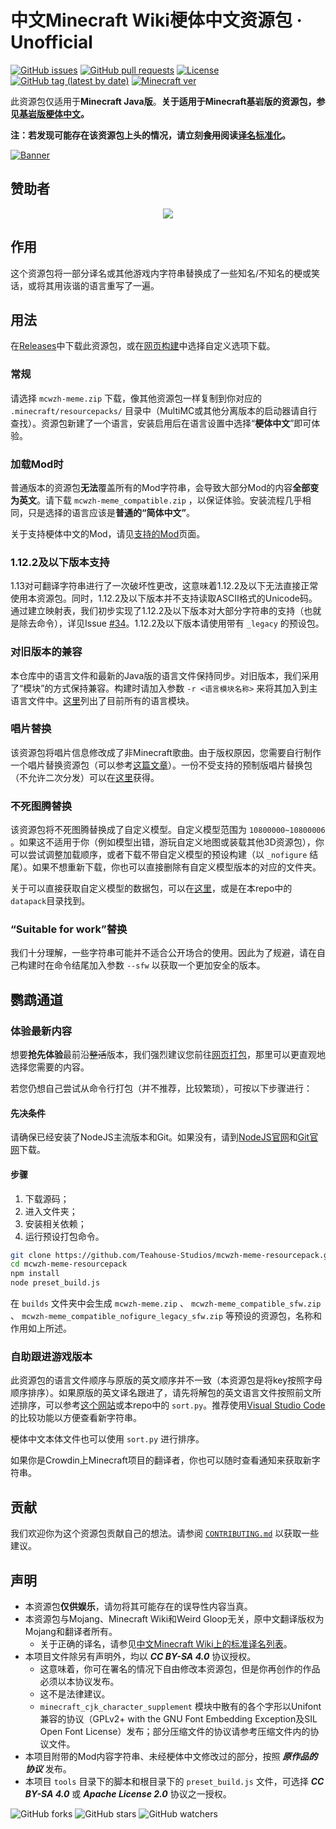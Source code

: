 # 中文Minecraft Wiki梗体中文资源包 · Unofficial

[![GitHub issues](https://img.shields.io/github/issues/Teahouse-Studios/mcwzh-meme-resourcepack?logo=github&style=flat-square)](https://github.com/Teahouse-Studios/mcwzh-meme-resourcepack/issues)    [![GitHub pull requests](https://img.shields.io/github/issues-pr/Teahouse-Studios/mcwzh-meme-resourcepack?logo=github&style=flat-square)](https://github.com/Teahouse-Studios/mcwzh-meme-resourcepack/pulls)    [![License](https://img.shields.io/static/v1?label=License&message=CC%20BY-SA%204.0&color=db2331&style=flat-square&logo=creative%20commons)](https://creativecommons.org/licenses/by-sa/4.0/)    [![GitHub tag (latest by date)](https://img.shields.io/github/v/tag/Teahouse-Studios/mcwzh-meme-resourcepack?label=latest%20version&style=flat-square)](https://github.com/Teahouse-Studios/mcwzh-meme-resourcepack/releases)    [![Minecraft ver](https://img.shields.io/static/v1?label=Minecraft%20version&message=1.12.2%2B&color=db2331&style=flat-square&logo=)](https://minecraft.net)

此资源包仅适用于**Minecraft Java版**。**关于适用于Minecraft基岩版的资源包，参见[基岩版梗体中文](https://github.com/Teahouse-Studios/mcwzh-meme-resourcepack-bedrock)。**

**注：若发现可能存在该资源包上头的情况，请立刻~~食用~~阅读[译名标准化](https://zh.minecraft.wiki/w/Minecraft_Wiki:译名标准化)。**

[![Banner](https://github.com/Teahouse-Studios/mcwzh-meme-resourcepack/blob/master/materials/zh_meme_banner.png?raw=true)](https://www.mcbbs.net/thread-1004643-1-1.html)

## 赞助者
<p align="center">
  <a href="https://afdian.net/@teahouse">
    <img src='https://fe.wd-ljt.com/m3me/sP0ns0r5/sP0ns0r5.svg'>
  </a>
</p>

## 作用

这个资源包将一部分译名或其他游戏内字符串替换成了一些知名/不知名的梗或笑话，或将其用诙谐的语言重写了一遍。

## 用法

在[Releases](https://github.com/Teahouse-Studios/mcwzh-meme-resourcepack/releases)中下载此资源包，或在[网页构建](https://dl.meme.teahou.se/)中选择自定义选项下载。

### 常规

请选择 `mcwzh-meme.zip` 下载，像其他资源包一样复制到你对应的 `.minecraft/resourcepacks/` 目录中（MultiMC或其他分离版本的启动器请自行查找）。资源包新建了一个语言，安装启用后在语言设置中选择“**梗体中文**”即可体验。

### 加载Mod时

普通版本的资源包**无法**覆盖所有的Mod字符串，会导致大部分Mod的内容**全部变为英文**。请下载 `mcwzh-meme_compatible.zip` ，以保证体验。安装流程几乎相同，只是选择的语言应该是**普通的“简体中文”**。

关于支持梗体中文的Mod，请见[支持的Mod](./list_of_supported_mods.md)页面。

### 1.12.2及以下版本支持

1.13对可翻译字符串进行了一次破坏性更改，这意味着1.12.2及以下无法直接正常使用本资源包。同时，1.12.2及以下版本并不支持读取ASCII格式的Unicode码。通过建立映射表，我们初步实现了1.12.2及以下版本对大部分字符串的支持（也就是除去命令），详见Issue [#34](https://github.com/Teahouse-Studios/mcwzh-meme-resourcepack/issues/34)。1.12.2及以下版本请使用带有 `_legacy` 的预设包。

### 对旧版本的兼容

本仓库中的语言文件和最新的Java版的语言文件保持同步。对旧版本，我们采用了“模块”的方式保持兼容。构建时请加入参数 `-r <语言模块名称>` 来将其加入到主语言文件中。[这里](./list_of_language_modules.md)列出了目前所有的语言模块。

### 唱片替换

该资源包将唱片信息修改成了非Minecraft歌曲。由于版权原因，您需要自行制作一个唱片替换资源包（可以参考[这篇文章](https://www.planetminecraft.com/blog/how-to-change-music-discs-to-any-song---easy/)）。一份不受支持的预制版唱片替换包（不允许二次分发）可以在[这里](https://files.lakejason0.ml/images/3/34/%E5%94%B1%E7%89%87%E6%9B%BF%E6%8D%A2.zip)获得。

### 不死图腾替换

该资源包将不死图腾替换成了自定义模型。自定义模型范围为 `10800000~10800006` 。如果这不适用于你（例如模型出错，游玩自定义地图或装载其他3D资源包），你可以尝试调整加载顺序，或者下载不带自定义模型的预设构建（以 `_nofigure` 结尾）。如果不想重新下载，你也可以直接删除有自定义模型版本的对应的文件夹。

关于可以直接获取自定义模型的数据包，可以在[这里](https://files.lakejason0.ml/images/e/e5/Figure.zip)，或是在本repo中的`datapack`目录找到。

### “Suitable for work”替换

我们十分理解，一些字符串可能并不适合公开场合的使用。因此为了规避，请在自己构建时在命令结尾加入参数 `--sfw` 以获取一个更加安全的版本。

## 鹦鹉通道

### 体验最新内容

想要**抢先体验**最前沿~~整活~~版本，我们强烈建议您前往[网页打包](https://dl.meme.teahou.se/)，那里可以更直观地选择您需要的内容。

若您仍想自己尝试从命令行打包（并不推荐，比较繁琐），可按以下步骤进行：

#### 先决条件

请确保已经安装了NodeJS主流版本和Git。如果没有，请到[NodeJS官网](https://nodejs.org/zh-cn/)和[Git官网](https://www.git-scm.com)下载。

#### 步骤

1. 下载源码；
2. 进入文件夹；
3. 安装相关依赖；
4. 运行预设打包命令。

``` sh
git clone https://github.com/Teahouse-Studios/mcwzh-meme-resourcepack.git
cd mcwzh-meme-resourcepack
npm install
node preset_build.js
```

在 `builds` 文件夹中会生成 `mcwzh-meme.zip` 、 `mcwzh-meme_compatible_sfw.zip` 、 `mcwzh-meme_compatible_nofigure_legacy_sfw.zip` 等预设的资源包，名称和作用如上所述。

### 自助跟进游戏版本

此资源包的语言文件顺序与原版的英文顺序并不一致（本资源包是将key按照字母顺序排序）。如果原版的英文译名跟进了，请先将解包的英文语言文件按照前文所述排序，可以参考[这个网站](https://tool.funsmall.cn/jsonsort/)或本repo中的 `sort.py`。推荐使用[Visual Studio Code](https://github.com/microsoft/vscode)的比较功能以方便查看新字符串。

梗体中文本体文件也可以使用 `sort.py` 进行排序。

如果你是Crowdin上Minecraft项目的翻译者，你也可以随时查看通知来获取新字符串。

## 贡献

我们欢迎你为这个资源包贡献自己的想法。请参阅 [`CONTRIBUTING.md`](./CONTRIBUTING.md) 以获取一些建议。

## 声明

* 本资源包**仅供娱乐**，请勿将其可能存在的误导性内容当真。
* 本资源包与Mojang、Minecraft Wiki和Weird Gloop无关，原中文翻译版权为Mojang和翻译者所有。
  * 关于正确的译名，请参见[中文Minecraft Wiki上的标准译名列表](https://zh.minecraft.wiki/w/Minecraft_Wiki:译名标准化)。
* 本项目文件除另有声明外，均以 ***CC BY-SA 4.0*** 协议授权。
  * 这意味着，你可在署名的情况下自由修改本资源包，但是你再创作的作品必须以本协议发布。
  * 这不是法律建议。
  * `minecraft_cjk_character_supplement` 模块中散有的各个字形以Unifont兼容的协议（GPLv2+ with the GNU Font Embedding Exception及SIL Open Font License）发布；部分压缩文件的协议请参考压缩文件内的协议文件。
* 本项目附带的Mod内容字符串、未经梗体中文修改过的部分，按照 ***原作品的协议*** 发布。
* 本项目 `tools` 目录下的脚本和根目录下的 `preset_build.js` 文件，可选择 ***CC BY-SA 4.0*** 或 ***Apache License 2.0*** 协议之一授权。

![GitHub forks](https://img.shields.io/github/forks/Teahouse-Studios/mcwzh-meme-resourcepack?style=social)    ![GitHub stars](https://img.shields.io/github/stars/Teahouse-Studios/mcwzh-meme-resourcepack?style=social)    ![GitHub watchers](https://img.shields.io/github/watchers/Teahouse-Studios/mcwzh-meme-resourcepack?style=social)
